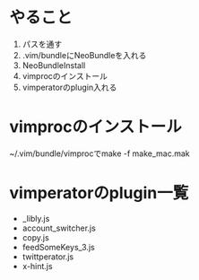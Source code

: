 # やること
1. パスを通す
2. .vim/bundleにNeoBundleを入れる
3. NeoBundleInstall
4. vimprocのインストール
5. vimperatorのplugin入れる

# vimprocのインストール
~/.vim/bundle/vimprocでmake -f make_mac.mak

# vimperatorのplugin一覧
* _libly.js
* account_switcher.js
* copy.js
* feedSomeKeys_3.js
* twittperator.js
* x-hint.js
